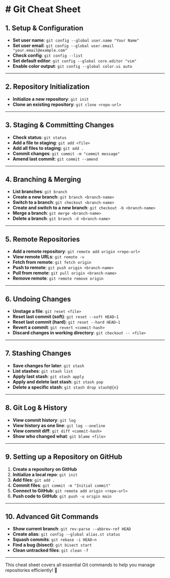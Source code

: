 # # Git Cheat Sheet

## 1. Setup & Configuration
- **Set user name**: `git config --global user.name "Your Name"`
- **Set user email**: `git config --global user.email "your.email@example.com"`
- **Check config**: `git config --list`
- **Set default editor**: `git config --global core.editor "vim"`
- **Enable color output**: `git config --global color.ui auto`

---

## 2. Repository Initialization
- **Initialize a new repository**: `git init`
- **Clone an existing repository**: `git clone <repo-url>`

---

## 3. Staging & Committing Changes
- **Check status**: `git status`
- **Add a file to staging**: `git add <file>`
- **Add all files to staging**: `git add .`
- **Commit changes**: `git commit -m "commit message"`
- **Amend last commit**: `git commit --amend`

---

## 4. Branching & Merging
- **List branches**: `git branch`
- **Create a new branch**: `git branch <branch-name>`
- **Switch to a branch**: `git checkout <branch-name>`
- **Create and switch to a new branch**: `git checkout -b <branch-name>`
- **Merge a branch**: `git merge <branch-name>`
- **Delete a branch**: `git branch -d <branch-name>`

---

## 5. Remote Repositories
- **Add a remote repository**: `git remote add origin <repo-url>`
- **View remote URLs**: `git remote -v`
- **Fetch from remote**: `git fetch origin`
- **Push to remote**: `git push origin <branch-name>`
- **Pull from remote**: `git pull origin <branch-name>`
- **Remove remote**: `git remote remove origin`

---

## 6. Undoing Changes
- **Unstage a file**: `git reset <file>`
- **Reset last commit (soft)**: `git reset --soft HEAD~1`
- **Reset last commit (hard)**: `git reset --hard HEAD~1`
- **Revert a commit**: `git revert <commit-hash>`
- **Discard changes in working directory**: `git checkout -- <file>`

---

## 7. Stashing Changes
- **Save changes for later**: `git stash`
- **List stashes**: `git stash list`
- **Apply last stash**: `git stash apply`
- **Apply and delete last stash**: `git stash pop`
- **Delete a specific stash**: `git stash drop stash@{n}`

---

## 8. Git Log & History
- **View commit history**: `git log`
- **View history as one line**: `git log --oneline`
- **View commit diff**: `git diff <commit-hash>`
- **Show who changed what**: `git blame <file>`

---

## 9. Setting up a Repository on GitHub
1. **Create a repository on GitHub**
2. **Initialize a local repo**: `git init`
3. **Add files**: `git add .`
4. **Commit files**: `git commit -m "Initial commit"`
5. **Connect to GitHub**: `git remote add origin <repo-url>`
6. **Push code to GitHub**: `git push -u origin main`

---

## 10. Advanced Git Commands
- **Show current branch**: `git rev-parse --abbrev-ref HEAD`
- **Create alias**: `git config --global alias.st status`
- **Squash commits**: `git rebase -i HEAD~n`
- **Find a bug (bisect)**: `git bisect start`
- **Clean untracked files**: `git clean -f`

---

This cheat sheet covers all essential Git commands to help you manage repositories efficiently! 🚀
